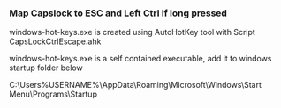### Map Capslock to ESC and Left Ctrl if long pressed

windows-hot-keys.exe is created using AutoHotKey tool with Script CapsLockCtrlEscape.ahk

windows-hot-keys.exe is a self contained executable, add it to windows startup folder below

C:\Users\%USERNAME%\AppData\Roaming\Microsoft\Windows\Start Menu\Programs\Startup
